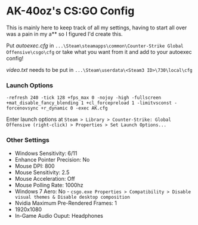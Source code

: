 # AK-40oz's CS:GO Config

This is mainly here to keep track of all my settings, having to start all over was a pain in my a** so I figured I'd create this. 

Put *autoexec.cfg* in `...\Steam\steamapps\common\Counter-Strike Global Offensive\csgo\cfg` or take what you want from it and add to your autoexec config! 

*video.txt* needs to be put in `...\Steam\userdata\<Steam3 ID>\730\local\cfg`

### Launch Options

	-refresh 240 -tick 128 +fps_max 0 -nojoy -high -fullscreen +mat_disable_fancy_blending 1 +cl_forcepreload 1 -limitvsconst -forcenovsync +r_dynamic 0 -exec AK.cfg

Enter launch options at `Steam > Library > Counter-Strike: Global Offensive (right-click) > Properties > Set Launch Options...`

### Other Settings
+ Windows Sensitivity: 6/11  
+ Enhance Pointer Precision: No  
+ Mouse DPI: 800  
+ Mouse Sensitivity: 2.5
+ Mouse Acceleration: Off
+ Mouse Polling Rate: 1000hz  
+ Windows 7 Aero: No - `csgo.exe Properties > Compatibility > Disable visual themes & Disable desktop composition`  
+ Nvidia Maximum Pre-Rendered Frames: 1  
+ 1920x1080
+ In-Game Audio Ouput: Headphones  

